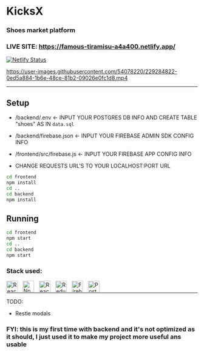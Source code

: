 # KicksX

### Shoes market platform

### LIVE SITE: https://famous-tiramisu-a4a400.netlify.app/
[![Netlify Status](https://api.netlify.com/api/v1/badges/f7fb3008-4307-487a-b979-a8961b4e537b/deploy-status)](https://app.netlify.com/sites/famous-tiramisu-a4a400/deploys)

https://user-images.githubusercontent.com/54078220/229284822-0ed5a884-1b6e-48ce-81b2-09026e0fc1d8.mp4

---

## Setup

- /backend/.env <- INPUT YOUR POSTGRES DB INFO AND CREATE TABLE "shoes" AS IN `data.sql`

- /backend/firebase.json <- INPUT YOUR FIREBASE ADMIN SDK CONFIG INFO

- /frontend/src/firebase.js <- INPUT YOUR FIREBASE APP CONFIG INFO

- CHANGE REQUESTS URL'S TO YOUR LOCALHOST:PORT URL

```bash
cd frontend
npm install
cd ..
cd backend
npm install
```

## Running

```bash
cd frontend
npm start
cd ..
cd backend
npm start
```

### Stack used:

<img align="left" alt="React" width="30px" style="padding-right:10px;" src="https://cdn.jsdelivr.net/gh/devicons/devicon/icons/react/react-original.svg" />   
<img align="left" alt="NodeJS" width="30px" style="padding-right:10px;" src="https://cdn.jsdelivr.net/gh/devicons/devicon/icons/nodejs/nodejs-original.svg" />      
<img align="left" alt="ReactQuery" width="30px" style="padding-right:10px;" src="https://vectorwiki.com/images/Skj0l__react-query-icon.svg" />
<img align="left" alt="Redux" width="30px" style="padding-right:10px;" src="https://cdn.jsdelivr.net/gh/devicons/devicon/icons/redux/redux-original.svg" />    
<img  align="left" alt="Firebase" width="30px" style="padding-right:10px;" src="https://cdn.jsdelivr.net/gh/devicons/devicon/icons/firebase/firebase-plain.svg" />
<img align="left" alt="Postgresql" width="30px" style="padding-right:10px;" src="https://cdn.jsdelivr.net/gh/devicons/devicon/icons/postgresql/postgresql-plain.svg"/>

<br />

---

TODO:
- Restle modals

### FYI: this is my first time with backend and it's not optimized as it should, I just used it to make my project more useful ans usable
